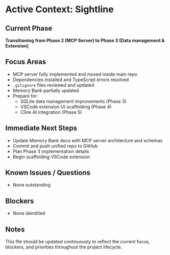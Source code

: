 # Active Context: Sightline

## Current Phase
**Transitioning from Phase 2 (MCP Server) to Phase 3 (Data management & Extension)**

## Focus Areas
- MCP server fully implemented and moved inside main repo
- Dependencies installed and TypeScript errors resolved
- `.gitignore` files reviewed and updated
- Memory Bank partially updated
- Prepare for:
  - SQLite data management improvements (Phase 3)
  - VSCode extension UI scaffolding (Phase 4)
  - Cline AI integration (Phase 5)

## Immediate Next Steps
- Update Memory Bank docs with MCP server architecture and schemas
- Commit and push unified repo to GitHub
- Plan Phase 3 implementation details
- Begin scaffolding VSCode extension

## Known Issues / Questions
- None outstanding

## Blockers
- None identified

## Notes
This file should be updated continuously to reflect the current focus, blockers, and priorities throughout the project lifecycle.
